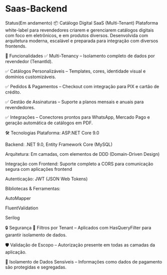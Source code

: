 # Saas-Backend
Status(Em andamento)
📦 Catálogo Digital SaaS (Multi-Tenant)
Plataforma white-label para revendedores criarem e gerenciarem catálogos digitais com foco em eletrônicos, e em produtos diversos.
Desenvolvida com arquitetura moderna, escalável e preparada para integração com diversos frontends.

🚀 Funcionalidades
✅ Multi-Tenancy – Isolamento completo de dados por revendedor (TenantId).

✅ Catálogos Personalizáveis – Templates, cores, identidade visual e domínios customizáveis.

✅ Pedidos & Pagamentos – Checkout com integração para PIX e cartão de crédito.

✅ Gestão de Assinaturas – Suporte a planos mensais e anuais para revendedores.

✅ Integrações – Conectores prontos para WhatsApp, Mercado Pago e geração automática de catálogos em PDF.

🛠️ Tecnologias
Plataforma: ASP.NET Core 9.0

Backend: .NET 9.0, Entity Framework Core (MySQL)

Arquitetura: Em camadas, com elementos de DDD (Domain-Driven Design)

Integração com Frontend: Suporte completo a CORS para comunicação segura com aplicações frontend

Autenticação: JWT (JSON Web Tokens)

Bibliotecas & Ferramentas:

AutoMapper

FluentValidation

Serilog

🔒 Segurança
🔐 Filtros por Tenant – Aplicados com HasQueryFilter para garantir isolamento de dados.

🛡️ Validação de Escopo – Autorização presente em todas as camadas da aplicação.

🔏 Isolamento de Dados Sensíveis – Informações como dados de pagamento são protegidas e segregadas.
